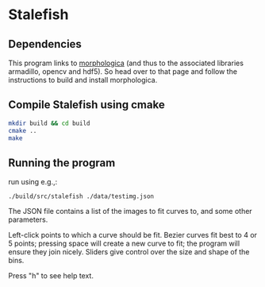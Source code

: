 # Stalefish

## Dependencies

This program links to
[morphologica](https://github.com/ABRG-Models/morphologica) (and thus
to the associated libraries armadillo, opencv and hdf5). So head over
to that page and follow the instructions to build and install
morphologica.

## Compile Stalefish using cmake

```bash
mkdir build && cd build
cmake ..
make
```
## Running the program

run using e.g.,:
```
./build/src/stalefish ./data/testimg.json
```

The JSON file contains a list of the images to fit curves to, and some
other parameters.

Left-click points to which a curve should be fit. Bezier curves fit
best to 4 or 5 points; pressing space will create a new curve to fit;
the program will ensure they join nicely. Sliders give control over
the size and shape of the bins.

Press "h" to see help text.
